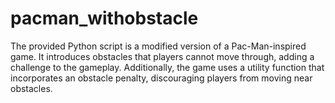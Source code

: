 # pacman_withobstacle
The provided Python script is a modified version of a Pac-Man-inspired game. It introduces obstacles that players cannot move through, adding a challenge to the gameplay. Additionally, the game uses a utility function that incorporates an obstacle penalty, discouraging players from moving near obstacles.
